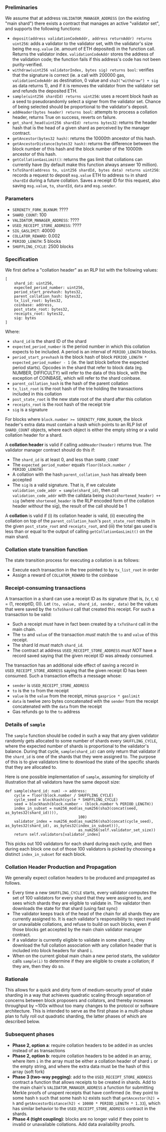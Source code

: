 ### Preliminaries

We assume that at address `VALIDATOR_MANAGER_ADDRESS` (on the existing "main shard") there exists a contract that manages an active "validator set", and supports the following functions:

-   `deposit(address validationCodeAddr, address returnAddr) returns uint256`: adds a validator to the validator set, with the validator's size being the `msg.value` (ie. amount of ETH deposited) in the function call. Returns the validator index. `validationCodeAddr` stores the address of the validation code; the function fails if this address's code has not been purity-verified.
-   `withdraw(uint256 validatorIndex, bytes sig) returns bool`: verifies that the signature is correct (ie. a call with 200000 gas, `validationCodeAddr` as destination, 0 value and `sha3("withdraw") + sig` as data returns 1), and if it is removes the validator from the validator set and refunds the deposited ETH.
-   `sample(uint256 shardId) returns uint256`: uses a recent block hash as a seed to pseudorandomly select a signer from the validator set. Chance of being selected should be proportional to the validator's deposit.
-   `addHeader(bytes header) returns bool`: attempts to process a collation header, returns True on success, reverts on failure.
-   `get_shard_head(uint256 shardId) returns bytes32`: returns the header hash that is the head of a given shard as perceived by the manager contract.
-   `getAncestor(bytes32 hash)`: returns the 10000th ancestor of this hash.
-   `getAncestorDistance(bytes32 hash)`: returns the difference between the block number of this hash and the block number of the 10000th ancestor of this hash.
-   `getCollationGasLimit()`: returns the gas limit that collations can currently have (by default make this function always answer 10 million).
-   `txToShard(address to, uint256 shardId, bytes data) returns uint256`: records a request to deposit `msg.value` ETH to address `to` in shard `shardId` during a future collation. Saves a receipt ID for this request, also saving `msg.value`, `to`, `shardId`, `data` and `msg.sender`.

### Parameters

-   `SERENITY_FORK_BLKNUM`: ????
-   `SHARD_COUNT`: 100
-   `VALIDATOR_MANAGER_ADDRESS`: ????
-   `USED_RECEIPT_STORE_ADDRESS`: ????
-   `SIG_GASLIMIT`: 40000
-   `COLLATOR_REWARD`: 0.002
-   `PERIOD_LENGTH`: 5 blocks
-   `SHUFFLING_CYCLE`: 2500 blocks

### Specification

We first define a "collation header" as an RLP list with the following values:

    [
        shard_id: uint256,
        expected_period_number: uint256,
        period_start_prevhash: bytes32,
        parent_collation_hash: bytes32,
        tx_list_root: bytes32,
        coinbase: address,
        post_state_root: bytes32,
        receipts_root: bytes32,
        sig: bytes
    ]

Where:

-   `shard_id` is the shard ID of the shard
-   `expected_period_number` is the period number in which this collation expects to be included. A period is an interval of `PERIOD_LENGTH` blocks.
-   `period_start_prevhash` is the block hash of block `PERIOD_LENGTH * expected_period_number - 1` (ie. the last block before the expected period starts). Opcodes in the shard that refer to block data (eg. NUMBER, DIFFICULTY) will refer to the data of this block, with the exception of COINBASE, which will refer to the shard coinbase.
-   `parent_collation_hash` is the hash of the parent collation
-   `tx_list_root` is the root hash of the trie holding the transactions included in this collation
-   `post_state_root` is the new state root of the shard after this collation
-   `receipts_root` is the root hash of the receipt trie
-   `sig` is a signature

For blocks where `block.number >= SERENITY_FORK_BLKNUM`, the block header's extra data must contain a hash which points to an RLP list of `SHARD_COUNT` objects, where each object is either the empty string or a valid collation header for a shard.

A **collation header** is valid if calling `addHeader(header)` returns true. The validator manager contract should do this if:

-   The `shard_id` is at least 0, and less than `SHARD_COUNT`
-   The `expected_period_number` equals `floor(block.number / PERIOD_LENGTH)`
-   A collation with the hash `parent_collation_hash` has already been accepted
-   The `sig` is a valid signature. That is, if we calculate `validation_code_addr = sample(shard_id)`, then call `validation_code_addr` with the calldata being `sha3(shortened_header) ++ sig` (where `shortened_header` is the RLP encoded form of the collation header _without_ the sig), the result of the call should be 1

A **collation** is valid if (i) its collation header is valid, (ii) executing the collation on top of the `parent_collation_hash`'s `post_state_root` results in the given `post_state_root` and `receipts_root`, and (iii) the total gas used is less than or equal to the output of calling `getCollationGasLimit()` on the main shard.

### Collation state transition function

The state transition process for executing a collation is as follows:

* Execute each transaction in the tree pointed to by `tx_list_root` in order
* Assign a reward of `COLLATOR_REWARD` to the coinbase

### Receipt-consuming transactions

A transaction in a shard can use a receipt ID as its signature (that is, (v, r, s) = (1, receiptID, 0)). Let `(to, value, shard_id, sender, data)` be the values that were saved by the `txToShard` call that created this receipt. For such a transaction to be valid:

* Such a receipt *must* have in fact been created by a `txToShard` call in the main chain.
* The `to` and `value` of the transaction *must* match the `to` and `value` of this receipt.
* The shard Id *must* match `shard_id`.
* The contract at address `USED_RECEIPT_STORE_ADDRESS` *must NOT* have a record saved saying that the given receipt ID was already consumed.

The transaction has an additional side effect of saving a record in `USED_RECEIPT_STORE_ADDRESS` saying that the given receipt ID has been consumed. Such a transaction effects a message whose:

* `sender` is `USED_RECEIPT_STORE_ADDRESS`
* `to` is the `to` from the receipt
* `value` is the `value` from the receipt, minus `gasprice * gaslimit`
* `data` is twelve zero bytes concatenated with the `sender` from the receipt concatenated with the `data` from the receipt
* Gas refunds go to the `to` address

### Details of `sample`

The `sample` function should be coded in such a way that any given validator randomly gets allocated to some number of shards every `SHUFFLING_CYCLE`, where the expected number of shards is proportional to the validator's balance. During that cycle, `sample(shard_id)` can only return that validator if the `shard_id` is one of the shards that they were assigned to. The purpose of this is to give validators time to download the state of the specific shards that they are allocated to.

Here is one possible implementation of `sample`, assuming for simplicity of illustration that all validators have the same deposit size:

    def sample(shard_id: num) -> address:
        cycle = floor(block.number / SHUFFLING_CYCLE)
        cycle_seed = blockhash(cycle * SHUFFLING_CYCLE)
        seed = blockhash(block.number - (block.number % PERIOD_LENGTH))
        index_in_subset = num256_mod(as_num256(sha3(concat(seed, as_bytes32(shard_id)))),
                                     100)
        validator_index = num256_mod(as_num256(sha3(concat(cycle_seed), as_bytes32(shard_id), as_bytes32(index_in_subset))),
                                     as_num256(self.validator_set_size))
        return self.validators[validator_index]

This picks out 100 validators for each shard during each cycle, and then during each block one out of those 100 validators is picked by choosing a distinct `index_in_subset` for each block.

### Collation Header Production and Propagation

We generally expect collation headers to be produced and propagated as follows.

* Every time a new `SHUFFLING_CYCLE` starts, every validator computes the set of 100 validators for every shard that they were assigned to, and sees which shards they are eligible to validate in. The validator then downloads the state for that shard (using fast sync)
* The validator keeps track of the head of the chain for all shards they are currently assigned to. It is each validator's responsibility to reject invalid or unavailable collations, and refuse to build on such blocks, even if those blocks get accepted by the main chain validator manager contract.
* If a validator is currently eligible to validate in some shard `i`, they download the full collation association with any collation header that is included into block headers for shard `i`.
* When on the current global main chain a new period starts, the validator calls `sample(i)` to determine if they are eligible to create a collation; if they are, then they do so.

### Rationale

This allows for a quick and dirty form of medium-security proof of stake sharding in a way that achieves quadratic scaling through separation of concerns between block proposers and collators, and thereby increases throughput by ~100x without too many changes to the protocol or software architecture. This is intended to serve as the first phase in a multi-phase plan to fully roll out quadratic sharding, the latter phases of which are described below.

### Subsequent phases

* **Phase 2, option a**: require collation headers to be added in as uncles instead of as transactions
* **Phase 2, option b**: require collation headers to be added in an array, where item `i` in the array must be either a collation header of shard `i` or the empty string, and where the extra data must be the hash of this array (soft fork)
* **Phase 3 (two-way pegging)**: add to the `USED_RECEIPT_STORE_ADDRESS` contract a function that allows receipts to be created in shards. Add to the main chain's `VALIDATOR_MANAGER_ADDRESS` a function for submitting Merkle proofs of unspent receipts that have confirmed (ie. they point to some hash `h` such that some hash `h2` exists such that `getAncestor(h2) = h` and `getAncestorDistance(h2) < 10000 * PERIOD_LENGTH * 1.33`), which has similar behavior to the `USED_RECEIPT_STORE_ADDRESS` contract in the shards.
* **Phase 4 (tight coupling)**: blocks are no longer valid if they point to invalid or unavailable collations. Add data availability proofs.
